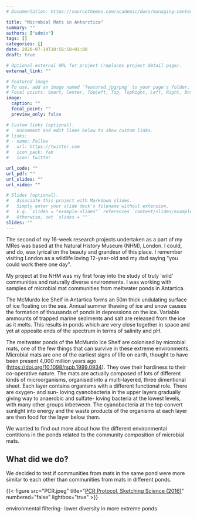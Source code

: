 ```yaml
---
# Documentation: https://sourcethemes.com/academic/docs/managing-content/

title: "Microbial Mats in Antarctica"
summary: ""
authors: ["admin"]
tags: []
categories: []
date: 2020-07-14T10:56:58+01:00
draft: true

# Optional external URL for project (replaces project detail page).
external_link: ""

# Featured image
# To use, add an image named `featured.jpg/png` to your page's folder.
# Focal points: Smart, Center, TopLeft, Top, TopRight, Left, Right, BottomLeft, Bottom, BottomRight.
image:
  caption: ""
  focal_point: ""
  preview_only: false

# Custom links (optional).
#   Uncomment and edit lines below to show custom links.
# links:
# - name: Follow
#   url: https://twitter.com
#   icon_pack: fab
#   icon: twitter

url_code: ""
url_pdf: ""
url_slides: ""
url_video: ""

# Slides (optional).
#   Associate this project with Markdown slides.
#   Simply enter your slide deck's filename without extension.
#   E.g. `slides = "example-slides"` references `content/slides/example-slides.md`.
#   Otherwise, set `slides = ""`.
slides: ""
---
```


The second of my 16-week research projects undertaken as a part of my MRes was based at the Natural History Museum (NHM), London. I could, and do, wax lyrical on the beauty and grandeur of this place. I remember visiting London as a wildlife loving 12-year-old and my dad saying "you could work there one day".

My project at the NHM was my first foray into the study of truly 'wild' communities and naturally diverse environments. I was working with samples of microbial mat communities from meltwater ponds in Antartica.

The McMurdo Ice Shelf in Antartica forms an 50m thick undulating surface of ice floating on the sea. Annual summer thawing of ice and snow causes the formation of thousands of ponds in depressions on the ice. Variable ammounts of trapped marine sediments and salt are released from the ice as it melts. This results in ponds which are very close together in space and yet at opposite ends of the spectrum in terms of salinity and pH. 

The meltwater ponds of the McMurdo Ice Shelf are colonised by microbial mats, one of the few things that can survive in these extreme environments. Microbial mats are one of the earliest signs of life on earth, thought to have been present 4,000 million years ago (https://doi.org/10.1098/rspb.1999.0934). They owe their hardiness to their co-operative nature. The mats are actually composed of lots of different kinds of microorganisms, organised into a multi-layered, three dimentional sheet. Each layer contains organisms with a different functional role. There are oxygen- and sun- loving cyanobacteria in the upper layers gradually giving way to  anaerobic and sulfate- loving bacteria at the lowest levels, with many other groups inbetween. The cyanobacteria at the top convert sunlight into energy and the waste products of the organisms at each layer are then food for the layer below them.

We wanted to find out more about how the different environmental contitions in the ponds related to the community composition of microbial mats.

## What did we do?

We decided to test if communities from mats in the same pond were more similar to each other than communities from mats in different ponds.

{{< figure src="PCR.jpeg" title="[PCR Protocol, Sketching Science (2016)](https://sketchingscience.org/)" numbered="false" lightbox="true" >}}

environmental filtering- lower diversity in more extreme ponds



